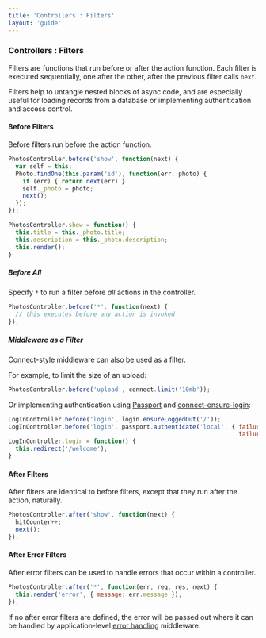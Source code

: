 ```yaml
---
title: 'Controllers : Filters'
layout: 'guide'
---
```


### Controllers : Filters

Filters are functions that run before or after the action function.  Each filter
is executed sequentially, one after the other, after the previous filter calls
`next`.

Filters help to untangle nested blocks of async code, and are especially useful
for loading records from a database or implementing authentication and access
control.

#### Before Filters

Before filters run before the action function.

```javascript
PhotosController.before('show', function(next) {
  var self = this;
  Photo.findOne(this.param('id'), function(err, photo) {
    if (err) { return next(err) }
    self._photo = photo;
    next();
  });
});

PhotosController.show = function() {
  this.title = this._photo.title;
  this.description = this._photo.description;
  this.render();
}
```

##### Before All

Specify `*` to run a filter before _all_ actions in the controller.

```javascript
PhotosController.before('*', function(next) {
  // this executes before any action is invoked
});
```

##### Middleware as a Filter

[Connect](http://senchalabs.github.com/connect/)-style middleware can also be
used as a filter.

For example, to limit the size of an upload:

```javascript
PhotosController.before('upload', connect.limit('10mb'));
```

Or implementing authentication using [Passport](http://passportjs.org/) and [connect-ensure-login](https://github.com/jaredhanson/connect-ensure-login):

```javascript
LogInController.before('login', login.ensureLoggedOut('/'));
LogInController.before('login', passport.authenticate('local', { failureRedirect: '/login',
                                                                 failureFlash: true }));
LogInController.login = function() {
  this.redirect('/welcome');
}
```

#### After Filters

After filters are identical to before filters, except that they run after the
action, naturally.

```javascript
PhotosController.after('show', function(next) {
  hitCounter++;
  next();
});
```

#### After Error Filters

After error filters can be used to handle errors that occur within a controller.

```javascript
PhotosController.after('*', function(err, req, res, next) {
  this.render('error', { message: err.message });
});
```

If no after error filters are defined, the error will be passed out where it can
be handled by application-level [error handling](http://expressjs.com/guide.html#error-handling)
middleware.
